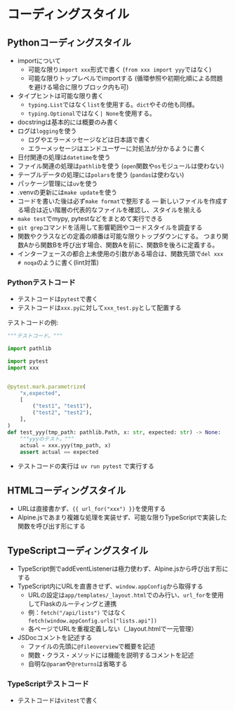 # コーディングスタイル

## Pythonコーディングスタイル

- importについて
  - 可能な限り`import xxx`形式で書く (`from xxx import yyy`ではなく)
  - 可能な限りトップレベルでimportする (循環参照や初期化順による問題を避ける場合に限りブロック内も可)
- タイプヒントは可能な限り書く
  - `typing.List`ではなく`list`を使用する。`dict`やその他も同様。
  - `typing.Optional`ではなく`| None`を使用する。
- docstringは基本的には概要のみ書く
- ログは`logging`を使う
  - ログやエラーメッセージなどは日本語で書く
  - エラーメッセージはエンドユーザーに対処法が分かるように書く
- 日付関連の処理は`datetime`を使う
- ファイル関連の処理は`pathlib`を使う (`open`関数や`os`モジュールは使わない)
- テーブルデータの処理には`polars`を使う (`pandas`は使わない)
- パッケージ管理には`uv`を使う
- .venvの更新には`make update`を使う
- コードを書いた後は必ず`make format`で整形する
  ― 新しいファイルを作成する場合は近い階層の代表的なファイルを確認し、スタイルを揃える
- `make test`でmypy, pytestなどをまとめて実行できる
- `git grep`コマンドを活用して影響範囲やコードスタイルを調査する
- 関数やクラスなどの定義の順番は可能な限りトップダウンにする。
  つまり関数Aから関数Bを呼び出す場合、関数Aを前に、関数Bを後ろに定義する。
- インターフェースの都合上未使用の引数がある場合は、関数先頭で`del xxx # noqa`のように書く(lint対策)

### Pythonテストコード

- テストコードは`pytest`で書く
- テストコードは`xxx.py`に対して`xxx_test.py`として配置する

テストコードの例:

```python
"""テストコード。"""

import pathlib

import pytest
import xxx


@pytest.mark.parametrize(
    "x,expected",
    [
        ("test1", "test1"),
        ("test2", "test2"),
    ],
)
def test_yyy(tmp_path: pathlib.Path, x: str, expected: str) -> None:
    """yyyのテスト。"""
    actual = xxx.yyy(tmp_path, x)
    assert actual == expected

```

- テストコードの実行は `uv run pytest` で実行する

## HTMLコーディングスタイル

- URLは直接書かず、`{{ url_for("xxx") }}`を使用する
- Alpine.jsであまり複雑な処理を実装せず、可能な限りTypeScriptで実装した関数を呼び出す形にする

## TypeScriptコーディングスタイル

- TypeScript側でaddEventListenerは極力使わず、Alpine.jsから呼び出す形にする
- TypeScript内にURLを直書きせず、`window.appConfig`から取得する
  - URLの設定は`app/templates/_layout.html`でのみ行い、`url_for`を使用してFlaskのルーティングと連携
  - 例：`fetch("/api/lists")` ではなく `fetch(window.appConfig.urls["lists.api"])`
  - 各ページでURLを重複定義しない（_layout.htmlで一元管理）
- JSDocコメントを記述する
  - ファイルの先頭に`@fileoverview`で概要を記述
  - 関数・クラス・メソッドには機能を説明するコメントを記述
  - 自明な`@param`や`@returns`は省略する

### TypeScriptテストコード

- テストコードは`vitest`で書く
